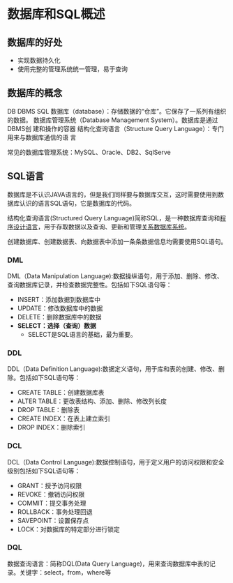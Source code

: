 # 数据库和SQL概述

## 数据库的好处

- 实现数据持久化
- 使用完整的管理系统统一管理，易于查询

## 数据库的概念

DB
DBMS
SQL
数据库（database）：存储数据的“仓库”。它保存了一系列有组织的数据。
数据库管理系统（Database Management System）。数据库是通过DBMS创
建和操作的容器
结构化查询语言（Structure Query Language）：专门用来与数据库通信的语
言

常见的数据库管理系统：MySQL、Oracle、DB2、SqlServe

## SQL语言

数据库是不认识JAVA语言的，但是我们同样要与数据库交互，这时需要使用到数据库认识的语言SQL语句，它是数据库的代码。

结构化查询语言(Structured Query Language)简称SQL，是一种数据库查询和[程序设计语言](http://baike.baidu.com/view/128511.htm)，用于存取数据以及查询、更新和管理[关系数据库系统](http://baike.baidu.com/view/549699.htm)。

创建数据库、创建数据表、向数据表中添加一条条数据信息均需要使用SQL语句。

### DML

DML（Data Manipulation Language):数据操纵语句，用于添加、删除、修改、查询数据库记录，并检查数据完整性。包括如下SQL语句等：

- INSERT：添加数据到数据库中
- UPDATE：修改数据库中的数据
- DELETE：删除数据库中的数据
- **SELECT：选择（查询）数据**
  - SELECT是SQL语言的基础，最为重要。

### DDL

DDL（Data Definition Language):数据定义语句，用于库和表的创建、修改、删除。包括如下SQL语句等：

- CREATE TABLE：创建数据库表
- ALTER TABLE：更改表结构、添加、删除、修改列长度
- DROP TABLE：删除表
- CREATE INDEX：在表上建立索引
- DROP INDEX：删除索引

### DCL

DCL（Data Control Language):数据控制语句，用于定义用户的访问权限和安全级别包括如下SQL语句等：

- GRANT：授予访问权限
- REVOKE：撤销访问权限
- COMMIT：提交事务处理
- ROLLBACK：事务处理回退
- SAVEPOINT：设置保存点
- LOCK：对数据库的特定部分进行锁定

### DQL

数据查询语言：简称DQL(Data Query Language)，用来查询数据库中表的记录。关键字：select，from，where等